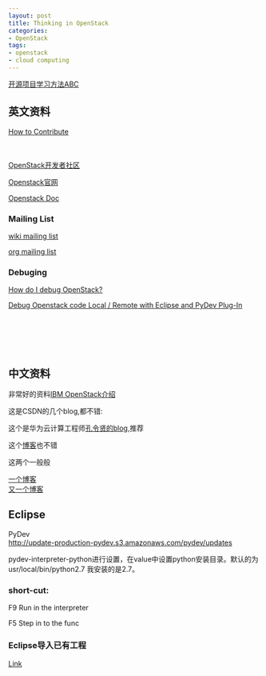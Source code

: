 ```yaml
---
layout: post
title: Thinking in OpenStack
categories:
- OpenStack
tags:
- openstack
- cloud computing
---
```



[开源项目学习方法ABC](http://yizhaolingyan.net/?p=123)

## 英文资料

[How to Contribute](https://wiki.openstack.org/wiki/HowToContribute?setlang=zh)
</br></br></br>

[OpenStack开发者社区](https://launchpad.net/openstack)

[Openstack官网](http://www.openstack.org/community)

[Openstack Doc](http://docs.openstack.org/)

### Mailing List

[wiki mailing list](https://wiki.openstack.org/wiki/Mailing_Lists)

[org mailing list](http://lists.openstack.org/cgi-bin/mailman/listinfo)

### Debuging

[How do I debug OpenStack?](https://ask.openstack.org/en/question/148/how-do-i-debug-openstack/)   

[Debug Openstack code Local / Remote with Eclipse and PyDev Plug-In](http://ilearnstack.com/2013/05/30/debug-openstack-code-local-remote-with-eclipse-and-pydev-plug-in/)

</br></br></br></br>

## 中文资料

非常好的资料[IBM OpenStack介绍](http://www.ibm.com/developerworks/cn/cloud/library/1402_chenhy_openstacknetwork/)

这是CSDN的几个blog,都不错:

这个是华为云计算工程师[孔令贤的blog](http://blog.csdn.net/lynn_kong),推荐

这个[博客](http://blog.csdn.net/xiangmin2587)也不错

这两个一般般

[一个博客](http://blog.csdn.net/matt_mao)    
[又一个博客](http://blog.csdn.net/quqi99)    



## Eclipse 

PyDev         
http://update-production-pydev.s3.amazonaws.com/pydev/updates

pydev-interpreter-python进行设置，在value中设置python安装目录。默认的为usr/local/bin/python2.7 我安装的是2.7。

### short-cut:

F9 Run in the interpreter

F5 Step in to the func


### Eclipse导入已有工程

[Link](http://blog.sina.com.cn/s/blog_499fb18d0100jhac.html)

